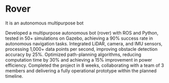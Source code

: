 # Rover
It is an autonomous multipurpose bot

Developed a multipurpose autonomous bot (rover) with ROS and Python, tested in 50+ simulations on Gazebo, achieving a 90% success rate in autonomous navigation tasks.
Integrated LiDAR, camera, and IMU sensors, processing 1,000+ data points per second, improving obstacle detection accuracy by 25%.
Optimized path-planning algorithms, reducing computation time by 30% and achieving a 15% improvement in power efficiency.
Completed the project in 8 weeks, collaborating with a team of 3 members and delivering a fully operational prototype within the planned timeline.
